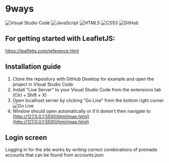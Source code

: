 # 9ways
![Visual Studio Code](https://img.shields.io/badge/Visual%20Studio%20Code-0078d7.svg?style=for-the-badge&logo=visual-studio-code&logoColor=white) ![JavaScript](https://img.shields.io/badge/javascript-%23323330.svg?style=for-the-badge&logo=javascript&logoColor=%23F7DF1E) ![HTML5](https://img.shields.io/badge/html5-%23E34F26.svg?style=for-the-badge&logo=html5&logoColor=white) ![CSS3](https://img.shields.io/badge/css3-%231572B6.svg?style=for-the-badge&logo=css3&logoColor=white) ![GitHub](https://img.shields.io/badge/github-%23121011.svg?style=for-the-badge&logo=github&logoColor=white)

## For getting started with LeafletJS:
https://leafletjs.com/reference.html

## Installation guide
1. Clone the repository with GitHub Desktop for example and open the project in Visual Studio Code
2. Install "Live Server" to your Visual Studio Code from the extensions tab (Ctrl + Shift + X)
3. Open localhost server by clicking "Go Live" from the bottom right corner ![Go Live](https://i.gyazo.com/296ce5dd7e1dc9f81e701776a3f39667.png)
4. Window should open automatically or if it doesn't then navigate to [http://127.0.0.1:5500/html/map.html](http://127.0.0.1:5500/html/map.html)

## Login screen
Logging in for the site works by writing correct combinations of premade accounts that can be found from accounts.json

